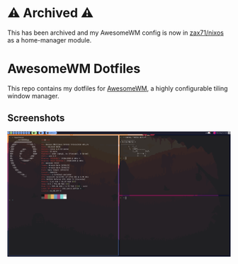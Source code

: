 # ⚠ Archived ⚠
This has been archived and my AwesomeWM config is now in [zax71/nixos](https://github.com/zax71/NixOS/tree/main/home-manager/programs/awesome/config) as a home-manager module.

# AwesomeWM Dotfiles

This repo contains my dotfiles for [AwesomeWM](https://awesomewm.org/), a highly configurable tiling window manager.

## Screenshots

![Screenshot of desktop](/.github/assets/about-1.png)
